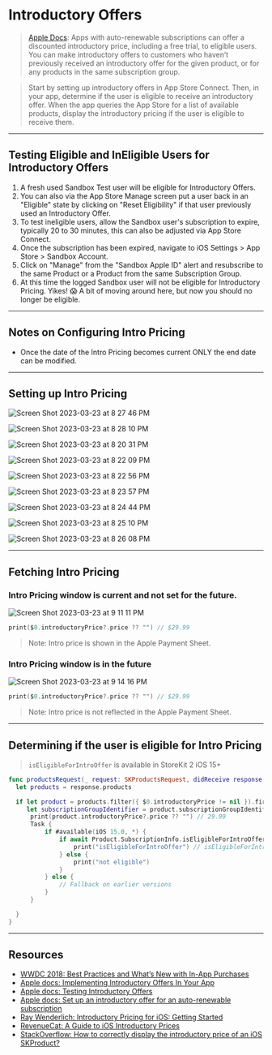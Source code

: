 # Introductory Offers 

> [Apple Docs](https://developer.apple.com/documentation/storekit/in-app_purchase/original_api_for_in-app_purchase/subscriptions_and_offers/implementing_introductory_offers_in_your_app): Apps with auto-renewable subscriptions can offer a discounted introductory price, including a free trial, to eligible users. You can make introductory offers to customers who haven’t previously received an introductory offer for the given product, or for any products in the same subscription group.

> Start by setting up introductory offers in App Store Connect. Then, in your app, determine if the user is eligible to receive an introductory offer. When the app queries the App Store for a list of available products, display the introductory pricing if the user is eligible to receive them.

***

## Testing Eligible and InEligible Users for Introductory Offers

1. A fresh used Sandbox Test user will be eligible for Introductory Offers.
2. You can also via the App Store Manage screen put a user back in an "Eligible" state by clicking on "Reset Eligibility" if that user previously used an Introductory Offer.
3. To test ineligible users, allow the Sandbox user's subscription to expire, typically 20 to 30 minutes, this can also be adjusted via App Store Connect. 
4. Once the subscription has been expired, navigate to iOS Settings > App Store > Sandbox Account. 
5. Click on "Manage" from the "Sandbox Apple ID" alert and resubscribe to the same Product or a Product from the same Subscription Group.
6. At this time the logged Sandbox user will not be eligible for Introductory Pricing. Yikes! 😱 A bit of moving around here, but now you should no longer be eligible. 

***

## Notes on Configuring Intro Pricing 

* Once the date of the Intro Pricing becomes current ONLY the end date can be modified.

***

## Setting up Intro Pricing 

![Screen Shot 2023-03-23 at 8 27 46 PM](https://user-images.githubusercontent.com/1819208/227393273-95ce24ac-3db1-4b7b-8c55-a2409fca8ee7.png)

![Screen Shot 2023-03-23 at 8 28 10 PM](https://user-images.githubusercontent.com/1819208/227393282-49633435-687d-4e8e-a45c-1b02131b89ad.png)

![Screen Shot 2023-03-23 at 8 20 31 PM](https://user-images.githubusercontent.com/1819208/227392454-dd9089ed-cea4-4625-a6aa-faf86d7c3f6f.png)

![Screen Shot 2023-03-23 at 8 22 09 PM](https://user-images.githubusercontent.com/1819208/227392596-fa9eac8b-4a13-45e9-a326-d61e2380bc93.png)

![Screen Shot 2023-03-23 at 8 22 56 PM](https://user-images.githubusercontent.com/1819208/227392671-9622e5a2-6003-4c21-82ab-c24e1d0fc953.png)

![Screen Shot 2023-03-23 at 8 23 57 PM](https://user-images.githubusercontent.com/1819208/227392768-fec1f467-87f9-4fe9-85e6-f9e88ebd7805.png)

![Screen Shot 2023-03-23 at 8 24 44 PM](https://user-images.githubusercontent.com/1819208/227392854-b0e14177-4bc0-45a4-a15a-7504b328232a.png)

![Screen Shot 2023-03-23 at 8 25 10 PM](https://user-images.githubusercontent.com/1819208/227392890-bb67a359-91d2-4239-8e7f-5fcc92f80488.png)

![Screen Shot 2023-03-23 at 8 26 08 PM](https://user-images.githubusercontent.com/1819208/227393024-6d2a5e7f-b51d-407d-9c91-2becd73fda9e.png)

***

## Fetching Intro Pricing 

### Intro Pricing window is current and not set for the future.

![Screen Shot 2023-03-23 at 9 11 11 PM](https://user-images.githubusercontent.com/1819208/227399115-ff3a52da-9850-417a-94dc-65123aa0cc5e.png)

```swift
print($0.introductoryPrice?.price ?? "") // $29.99
```

> Note: Intro price is shown in the Apple Payment Sheet.

### Intro Pricing window is in the future

![Screen Shot 2023-03-23 at 9 14 16 PM](https://user-images.githubusercontent.com/1819208/227399706-bb1b9b0a-1efc-4390-8e7f-ab8af2345438.png)

```swift
print($0.introductoryPrice?.price ?? "") // $29.99
```

> Note: Intro price is not reflected in the Apple Payment Sheet.

***

## Determining if the user is eligible for Intro Pricing

> `isEligibleForIntroOffer` is available in StoreKit 2 iOS 15+

```swift
func productsRequest(_ request: SKProductsRequest, didReceive response: SKProductsResponse) {
  let products = response.products

  if let product = products.filter({ $0.introductoryPrice != nil }).first,
     let subscriptionGroupIdentifier = product.subscriptionGroupIdentifier {
      print(product.introductoryPrice?.price ?? "") // 29.99
      Task {
          if #available(iOS 15.0, *) {
              if await Product.SubscriptionInfo.isEligibleForIntroOffer(for: subscriptionGroupIdentifier) {
                  print("isEligibleForIntroOffer") // isEligibleForIntroOffer
              } else {
                  print("not eligible")
              }
          } else {
              // Fallback on earlier versions
          }
      }

  }
}
```

***

## Resources 

* [WWDC 2018: Best Practices and What’s New with In-App Purchases](https://developer.apple.com/videos/play/wwdc2018/704/)
* [Apple docs: Implementing Introductory Offers In Your App](https://developer.apple.com/documentation/storekit/original_api_for_in-app_purchase/subscriptions_and_offers/implementing_introductory_offers_in_your_app)
* [Apple docs: Testing Introductory Offers](https://developer.apple.com/documentation/storekit/original_api_for_in-app_purchase/subscriptions_and_offers/testing_introductory_offers)
* [Apple docs: Set up an introductory offer for an auto-renewable subscription](https://help.apple.com/app-store-connect/#/deve1d49254f)
* [Ray Wenderlich: Introductory Pricing for iOS: Getting Started](https://www.raywenderlich.com/9307-introductory-pricing-for-ios-getting-started)
* [RevenueCat: A Guide to iOS Introductory Prices](https://www.revenuecat.com/blog/ios-introductory-prices/)
* [StackOverflow: How to correctly display the introductory price of an iOS SKProduct?](https://stackoverflow.com/questions/52983778/how-to-correctly-display-the-introductory-price-of-an-ios-skproduct)
